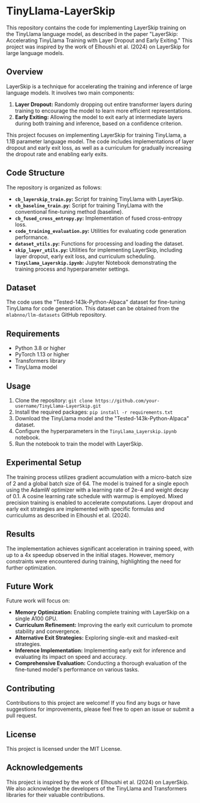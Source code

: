 # TinyLlama-LayerSkip

This repository contains the code for implementing LayerSkip training on the TinyLlama language model, as described in the paper "LayerSkip: Accelerating TinyLlama Training with Layer Dropout and Early Exiting." This project was inspired by the work of Elhoushi et al. (2024) on LayerSkip for large language models.

## Overview

LayerSkip is a technique for accelerating the training and inference of large language models. It involves two main components:

1. **Layer Dropout:** Randomly dropping out entire transformer layers during training to encourage the model to learn more efficient representations.
2. **Early Exiting:** Allowing the model to exit early at intermediate layers during both training and inference, based on a confidence criterion.

This project focuses on implementing LayerSkip for training TinyLlama, a 1.1B parameter language model. The code includes implementations of layer dropout and early exit loss, as well as a curriculum for gradually increasing the dropout rate and enabling early exits.

## Code Structure

The repository is organized as follows:

* **`cb_layerskip_train.py`:**  Script for training TinyLlama with LayerSkip.
* **`cb_baseline_train.py`:** Script for training TinyLlama with the conventional fine-tuning method (baseline).
* **`cb_fused_cross_entropy.py`:** Implementation of fused cross-entropy loss.
* **`code_training_evaluation.py`:**  Utilities for evaluating code generation performance.
* **`dataset_utils.py`:**  Functions for processing and loading the dataset.
* **`skip_layer_utils.py`:**  Utilities for implementing LayerSkip, including layer dropout, early exit loss, and curriculum scheduling.
* **`TinyLlama_Layerskip.ipynb`:** Jupyter Notebook demonstrating the training process and hyperparameter settings.

## Dataset

The code uses the "Tested-143k-Python-Alpaca" dataset for fine-tuning TinyLlama for code generation. This dataset can be obtained from the `mlabnno/llm-datasets` GitHub repository.

## Requirements

* Python 3.8 or higher
* PyTorch 1.13 or higher
* Transformers library
* TinyLlama model

## Usage

1. Clone the repository: `git clone https://github.com/your-username/TinyLlama-LayerSkip.git`
2. Install the required packages: `pip install -r requirements.txt`
3. Download the TinyLlama model and the "Tested-143k-Python-Alpaca" dataset.
4. Configure the hyperparameters in the `TinyLlama_Layerskip.ipynb` notebook.
5. Run the notebook to train the model with LayerSkip.

## Experimental Setup

The training process utilizes gradient accumulation with a micro-batch size of 2 and a global batch size of 64. The model is trained for a single epoch using the AdamW optimizer with a learning rate of 2e-4 and weight decay of 0.1. A cosine learning rate schedule with warmup is employed.  Mixed precision training is enabled to accelerate computations. Layer dropout and early exit strategies are implemented with specific formulas and curriculums as described in Elhoushi et al. (2024).

## Results

The implementation achieves significant acceleration in training speed, with up to a 4x speedup observed in the initial stages.  However, memory constraints were encountered during training, highlighting the need for further optimization.

## Future Work

Future work will focus on:

* **Memory Optimization:**  Enabling complete training with LayerSkip on a single A100 GPU.
* **Curriculum Refinement:**  Improving the early exit curriculum to promote stability and convergence.
* **Alternative Exit Strategies:**  Exploring single-exit and masked-exit strategies.
* **Inference Implementation:**  Implementing early exit for inference and evaluating its impact on speed and accuracy.
* **Comprehensive Evaluation:**  Conducting a thorough evaluation of the fine-tuned model's performance on various tasks.

## Contributing

Contributions to this project are welcome! If you find any bugs or have suggestions for improvements, please feel free to open an issue or submit a pull request.

## License

This project is licensed under the MIT License.

## Acknowledgements

This project is inspired by the work of Elhoushi et al. (2024) on LayerSkip. We also acknowledge the developers of the TinyLlama and Transformers libraries for their valuable contributions.